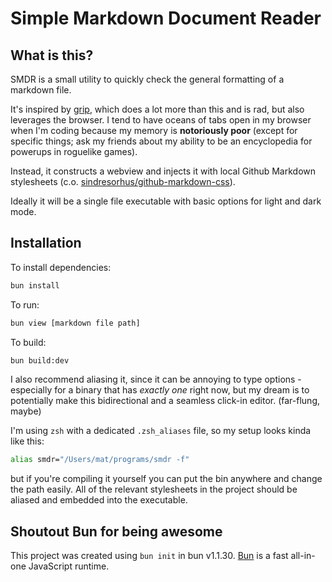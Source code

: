# Simple Markdown Document Reader

## What is this?

SMDR is a small utility to quickly check the general formatting of a markdown file.

It's inspired by [grip](https://github.com/joeyespo/grip),
which does a lot more than this and is rad, but also leverages the browser.
I tend to have oceans of tabs open in my browser when I'm coding because
my memory is **notoriously poor** (except for specific things;
ask my friends about my ability to be an encyclopedia for powerups in roguelike games).

Instead, it constructs a webview and injects it with local Github Markdown stylesheets
(c.o. [sindresorhus/github-markdown-css](https://github.com/sindresorhus/github-markdown-css)).

Ideally it will be a single file executable with basic options for light
and dark mode.

## Installation

To install dependencies:

```bash
bun install
```

To run:

```bash
bun view [markdown file path]
```

To build:

```bash
bun build:dev
```

I also recommend aliasing it, since it can be annoying to type options - especially
for a binary that has _exactly one_ right now, but my dream is to potentially
make this bidirectional and a seamless click-in editor. (far-flung, maybe)

I'm using `zsh` with a dedicated `.zsh_aliases` file, so my setup
looks kinda like this:

```bash
alias smdr="/Users/mat/programs/smdr -f"
```

but if you're compiling it yourself you can put the bin anywhere and
change the path easily. All of the relevant stylesheets in the project
should be aliased and embedded into the executable.

## Shoutout Bun for being awesome

This project was created using `bun init` in bun v1.1.30.
[Bun](https://bun.sh) is a fast all-in-one JavaScript runtime.
